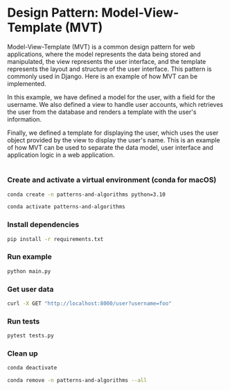 # Design Pattern: Model-View-Template (MVT)

Model-View-Template (MVT) is a common design pattern for web applications, where the model represents the data being stored and manipulated, the view represents the user interface, and the template represents the layout and structure of the user interface. This pattern is commonly used in Django. Here is an example of how MVT can be implemented.

In this example, we have defined a model for the user, with a field for the username. We also defined a view to handle user accounts, which retrieves the user from the database and renders a template with the user's information.

Finally, we defined a template for displaying the user, which uses the user object provided by the view to display the user's name. This is an example of how MVT can be used to separate the data model, user interface and application logic in a web application.

#
### Create and activate a virtual environment (conda for macOS)
```bash
conda create -n patterns-and-algorithms python=3.10

conda activate patterns-and-algorithms
```

### Install dependencies
```bash
pip install -r requirements.txt
```

### Run example
```bash
python main.py
```

### Get user data
```bash
curl -X GET "http://localhost:8000/user?username=foo"
```

### Run tests
```bash
pytest tests.py
```

### Clean up
```bash
conda deactivate

conda remove -n patterns-and-algorithms --all
```
